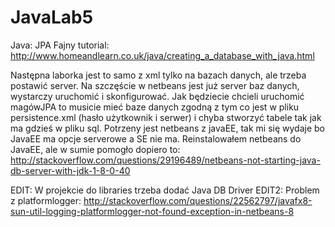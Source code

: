# JavaLab5
Java: JPA
Fajny tutorial: http://www.homeandlearn.co.uk/java/creating_a_database_with_java.html

Następna laborka jest to samo z xml tylko na bazach danych, ale trzeba postawić server.
Na szczęście w netbeans jest już server baz danych, wystarczy uruchomić i skonfigurować.
Jak będziecie chcieli uruchomić magówJPA to musicie mieć baze danych zgodną z tym co jest w pliku persistence.xml (hasło użytkownik i serwer) i chyba stworzyć tabele tak jak ma gdzieś w pliku sql.
Potrzeny jest netbeans z javaEE, tak mi się wydaje bo JavaEE ma opcje serverowe a SE nie ma. Reinstalowałem netbeans do JavaEE,
ale w sumie pomogło dopiero to: http://stackoverflow.com/questions/29196489/netbeans-not-starting-java-db-server-with-jdk-1-8-0-40

EDIT: W projekcie do libraries trzeba dodać Java DB Driver
EDIT2: Problem z platformlogger: http://stackoverflow.com/questions/22562797/javafx8-sun-util-logging-platformlogger-not-found-exception-in-netbeans-8